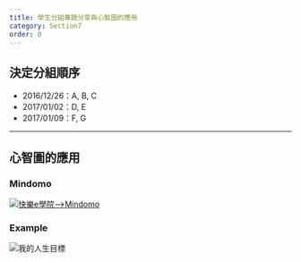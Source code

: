 ```yaml
---
title: 學生分組專題分享與心智圖的應用
category: Section7
order: 0
---
```



## 決定分組順序
+ 2016/12/26：A, B, C
+ 2017/01/02：D, E
+ 2017/01/09：F, G

---

## 心智圖的應用

### Mindomo
[![快樂e學院-->Mindomo](/icixin/images/lessons/mindomo.png)](https://std.ilc.edu.tw/)

### Example
![我的人生目標](/icixin/images/lessons/goalofmylife.png)